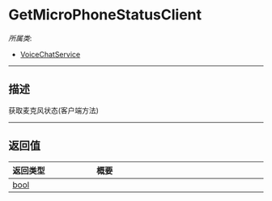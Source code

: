 # GetMicroPhoneStatusClient

*所属类*:
* [VoiceChatService](/Api/Classes/GamePlay/VoiceChatService.md)
------------------------------------------------------------------------------------------
## 描述

获取麦克风状态(客户端方法)


------------------------------------------------------------------------------------------
## 返回值

|<div style="width:150px">返回类型</div>|<div style="width:520px">概要</div>|
|:---|:---|
|[bool](/Api/DataType/Bool.md)||
